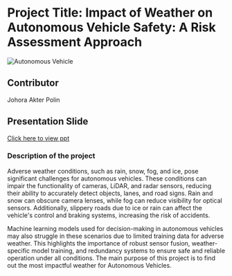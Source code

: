 # Project Title: Impact of Weather on Autonomous Vehicle Safety: A Risk Assessment Approach

![Autonomous Vehicle]([assets/download.jpg](https://github.com/ja-polin7696/Auton-Driving-Con-Mobility/blob/main/download.jpg))

## Contributor
Johora Akter Polin

## Presentation Slide
 [Click here to view ppt](https://docs.google.com/presentation/d/1UAYFVFIVexMhfq2olGOdaPGh74cRWb4K/edit?usp=drive_link&ouid=102809837703575296131&rtpof=true&sd=true)

 ### Description of the project
Adverse weather conditions, such as rain, snow, fog, and ice, pose significant challenges for autonomous vehicles. These conditions can impair the functionality of cameras, LiDAR, and radar sensors, reducing their ability to accurately detect objects, lanes, and road signs. Rain and snow can obscure camera lenses, while fog can reduce visibility for optical sensors. Additionally, slippery roads due to ice or rain can affect the vehicle's control and braking systems, increasing the risk of accidents.

Machine learning models used for decision-making in autonomous vehicles may also struggle in these scenarios due to limited training data for adverse weather. This highlights the importance of robust sensor fusion, weather-specific model training, and redundancy systems to ensure safe and reliable operation under all conditions. The main purpose of this project is to find out the most impactful weather for Autonomous Vehicles.
